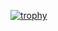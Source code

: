 [![trophy](https://github-profile-trophy.vercel.app/?username=JoelGamer&theme=onedark&margin-w=5)](https://github.com/ryo-ma/github-profile-trophy)
